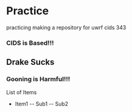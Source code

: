# Practice
practicing making a repository for uwrf cids 343

### CIDS is Based!!!

## Drake Sucks


### Gooning is Harmful!!!

List of Items
- Item1
-- Sub1
-- Sub2
